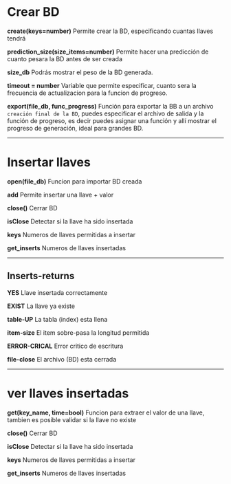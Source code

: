 
Crear BD
========

**create(keys=number)**
Permite crear la BD, especificando cuantas llaves tendrá

**prediction\_size(size\_items=number)**
Permite hacer una predicción de cuanto pesara la BD antes de ser creada

**size\_db**
Podrás mostrar el peso de la BD generada.

**timeout = number**
Variable que permite especificar, cuanto sera la frecuencia de actualizacion para la funcion de progreso.

**export(file_db, func\_progress)**
Función para exportar la BB a un archivo `creación final de la BD`, puedes especificar el archivo de salida y la función de progreso, es decir puedes asignar una función y allí mostrar el progreso de generación, ideal para grandes BD.

---

Insertar llaves
===============

**open(file_db)**
Funcion para importar BD creada

**add**
Permite insertar una llave + valor

**close()**
Cerrar BD

**isClose**
Detectar si la llave ha sido insertada

**keys**
Numeros de llaves permitidas a insertar

**get\_inserts**
Numeros de llaves insertadas

---

## Inserts-returns

**YES**
Llave insertada correctamente

**EXIST**
La llave ya existe

**table-UP**
La tabla (index) esta llena

**item-size**
El item sobre-pasa la longitud permitida

**ERROR-CRICAL**
Error critico de escritura

**file-close**
El archivo (BD) esta cerrada

---

ver llaves insertadas
=====================

**get(key\_name, time=bool)**
Funcion para extraer el valor de una llave, tambien es posible validar si la llave no existe

**close()**
Cerrar BD

**isClose**
Detectar si la llave ha sido insertada

**keys**
Numeros de llaves permitidas a insertar

**get\_inserts**
Numeros de llaves insertadas
